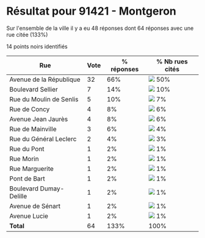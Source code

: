# Résultat pour 91421 - Montgeron

Sur l'ensemble de la ville il y a eu 48 réponses dont 64 réponses avec une rue citée (133%)

14 points noirs identifiés

| Rue | Vote | % réponses | % Nb rues cités|
|-----|------|------------|----------------|
| Avenue de la République | 32 | 66% | <img src="../../img/bar_50.gif" />&nbsp;50%|
| Boulevard Sellier | 7 | 14% | <img src="../../img/bar_10.gif" />&nbsp;10%|
| Rue du Moulin de Senlis | 5 | 10% | <img src="../../img/bar_7.gif" />&nbsp;7%|
| Rue de Concy | 4 | 8% | <img src="../../img/bar_6.gif" />&nbsp;6%|
| Avenue Jean Jaurès | 4 | 8% | <img src="../../img/bar_6.gif" />&nbsp;6%|
| Rue de Mainville | 3 | 6% | <img src="../../img/bar_4.gif" />&nbsp;4%|
| Rue du Général Leclerc | 2 | 4% | <img src="../../img/bar_3.gif" />&nbsp;3%|
| Rue du Pont | 1 | 2% | <img src="../../img/bar_1.gif" />&nbsp;1%|
| Rue Morin | 1 | 2% | <img src="../../img/bar_1.gif" />&nbsp;1%|
| Rue Marguerite | 1 | 2% | <img src="../../img/bar_1.gif" />&nbsp;1%|
| Pont de Bart | 1 | 2% | <img src="../../img/bar_1.gif" />&nbsp;1%|
| Boulevard Dumay-Delille | 1 | 2% | <img src="../../img/bar_1.gif" />&nbsp;1%|
| Avenue de Sénart | 1 | 2% | <img src="../../img/bar_1.gif" />&nbsp;1%|
| Avenue Lucie | 1 | 2% | <img src="../../img/bar_1.gif" />&nbsp;1%|
| **Total** | 64 | 133% | 100%|
